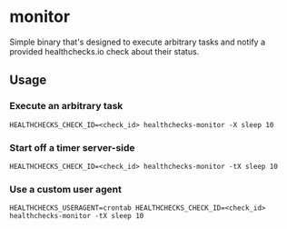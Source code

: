 # monitor

Simple binary that's designed to execute arbitrary tasks and notify a provided healthchecks.io check about their status.

## Usage

### Execute an arbitrary task

```shell
HEALTHCHECKS_CHECK_ID=<check_id> healthchecks-monitor -X sleep 10
```

### Start off a timer server-side

```shell
HEALTHCHECKS_CHECK_ID=<check_id> healthchecks-monitor -tX sleep 10
```

### Use a custom user agent

```shell
HEALTHCHECKS_USERAGENT=crontab HEALTHCHECKS_CHECK_ID=<check_id> healthchecks-monitor -tX sleep 10
```
